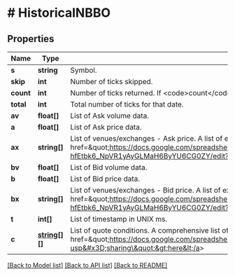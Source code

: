# # HistoricalNBBO

## Properties

Name | Type | Description | Notes
------------ | ------------- | ------------- | -------------
**s** | **string** | Symbol. | [optional]
**skip** | **int** | Number of ticks skipped. | [optional]
**count** | **int** | Number of ticks returned. If &lt;code&gt;count&lt;/code&gt; &lt; &lt;code&gt;limit&lt;/code&gt;, all data for that date has been returned. | [optional]
**total** | **int** | Total number of ticks for that date. | [optional]
**av** | **float[]** | List of Ask volume data. | [optional]
**a** | **float[]** | List of Ask price data. | [optional]
**ax** | **string[]** | List of venues/exchanges - Ask price. A list of exchange codes can be found &lt;a target&#x3D;\&quot;_blank\&quot; href&#x3D;\&quot;https://docs.google.com/spreadsheets/d/1Tj53M1svmr-hfEtbk6_NpVR1yAyGLMaH6ByYU6CG0ZY/edit?usp&#x3D;sharing\&quot;,&gt;here&lt;/a&gt; | [optional]
**bv** | **float[]** | List of Bid volume data. | [optional]
**b** | **float[]** | List of Bid price data. | [optional]
**bx** | **string[]** | List of venues/exchanges - Bid price. A list of exchange codes can be found &lt;a target&#x3D;\&quot;_blank\&quot; href&#x3D;\&quot;https://docs.google.com/spreadsheets/d/1Tj53M1svmr-hfEtbk6_NpVR1yAyGLMaH6ByYU6CG0ZY/edit?usp&#x3D;sharing\&quot;,&gt;here&lt;/a&gt; | [optional]
**t** | **int[]** | List of timestamp in UNIX ms. | [optional]
**c** | [**string[][]**](array.md) | List of quote conditions. A comprehensive list of quote conditions code can be found &lt;a target&#x3D;\&quot;_blank\&quot; href&#x3D;\&quot;https://docs.google.com/spreadsheets/d/1iiA6e7Osdtai0oPMOUzgAIKXCsay89dFDmsegz6OpEg/edit?usp&#x3D;sharing\&quot;&gt;here&lt;/a&gt; | [optional]

[[Back to Model list]](../../README.md#models) [[Back to API list]](../../README.md#endpoints) [[Back to README]](../../README.md)
